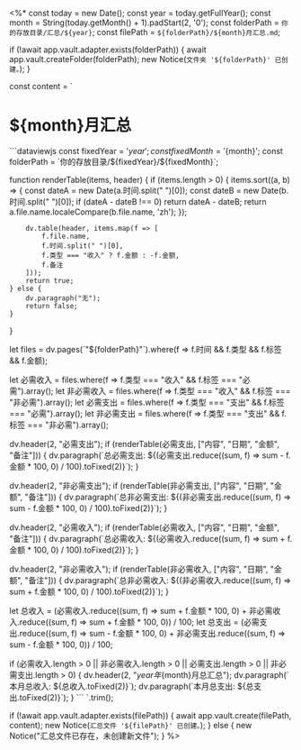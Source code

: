 <%*
const today = new Date();
const year = today.getFullYear();
const month = String(today.getMonth() + 1).padStart(2, '0');
const folderPath = `你的存放目录/汇总/${year}`;
const filePath = `${folderPath}/${month}月汇总.md`;

if (!await app.vault.adapter.exists(folderPath)) {
  await app.vault.createFolder(folderPath);
  new Notice(`文件夹 '${folderPath}' 已创建。`);
}

const content = `
# ${month}月汇总
\`\`\`dataviewjs
const fixedYear = '${year}';
const fixedMonth = '${month}';
const folderPath = \`你的存放目录/\${fixedYear}/\${fixedMonth}\`;

function renderTable(items, header) {
    if (items.length > 0) {
        items.sort((a, b) => {
            const dateA = new Date(a.时间.split(" ")[0]);
            const dateB = new Date(b.时间.split(" ")[0]);
            if (dateA - dateB !== 0) return dateA - dateB;
            return a.file.name.localeCompare(b.file.name, 'zh');
        });

        dv.table(header, items.map(f => [
            f.file.name, 
            f.时间.split(" ")[0],
            f.类型 === "收入" ? f.金额 : -f.金额,
            f.备注
        ]));
        return true;
    } else {
        dv.paragraph("无");
        return false;
    }
}

let files = dv.pages(\`"\${folderPath}"\`).where(f => f.时间 && f.类型 && f.标签 && f.金额);

let 必需收入 = files.where(f => f.类型 === "收入" && f.标签 === "必需").array();
let 非必需收入 = files.where(f => f.类型 === "收入" && f.标签 === "非必需").array();
let 必需支出 = files.where(f => f.类型 === "支出" && f.标签 === "必需").array();
let 非必需支出 = files.where(f => f.类型 === "支出" && f.标签 === "非必需").array();

dv.header(2, "必需支出");
if (renderTable(必需支出, ["内容", "日期", "金额", "备注"])) {
    dv.paragraph(\`总必需支出: \${(必需支出.reduce((sum, f) => sum - f.金额 * 100, 0) / 100).toFixed(2)}\`);
}

dv.header(2, "非必需支出");
if (renderTable(非必需支出, ["内容", "日期", "金额", "备注"])) {
    dv.paragraph(\`总非必需支出: \${(非必需支出.reduce((sum, f) => sum - f.金额 * 100, 0) / 100).toFixed(2)}\`);
}

dv.header(2, "必需收入");
if (renderTable(必需收入, ["内容", "日期", "金额", "备注"])) {
    dv.paragraph(\`总必需收入: \${(必需收入.reduce((sum, f) => sum + f.金额 * 100, 0) / 100).toFixed(2)}\`);
}

dv.header(2, "非必需收入");
if (renderTable(非必需收入, ["内容", "日期", "金额", "备注"])) {
    dv.paragraph(\`总非必需收入: \${(非必需收入.reduce((sum, f) => sum + f.金额 * 100, 0) / 100).toFixed(2)}\`);
}

let 总收入 = (必需收入.reduce((sum, f) => sum + f.金额 * 100, 0) + 非必需收入.reduce((sum, f) => sum + f.金额 * 100, 0)) / 100;
let 总支出 = (必需支出.reduce((sum, f) => sum - f.金额 * 100, 0) + 非必需支出.reduce((sum, f) => sum - f.金额 * 100, 0)) / 100;

if (必需收入.length > 0 || 非必需收入.length > 0 || 必需支出.length > 0 || 非必需支出.length > 0) {
    dv.header(2, "${year}年${month}月总汇总");
    dv.paragraph(\`本月总收入: \${总收入.toFixed(2)}\`);
    dv.paragraph(\`本月总支出: \${总支出.toFixed(2)}\`);
}
\`\`\`
`.trim();

if (!await app.vault.adapter.exists(filePath)) {
  await app.vault.create(filePath, content);
  new Notice(`汇总文件 '${filePath}' 已创建。`);
} else {
  new Notice("汇总文件已存在，未创建新文件");
}
%>